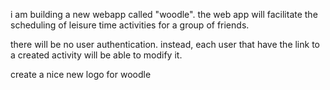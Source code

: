 i am building a new webapp called "woodle".
the web app will facilitate the scheduling of leisure time activities for a group of friends.

there will be no user authentication. instead, each user that have the link to a created activity will be able to modify it.

create a nice new logo for woodle 